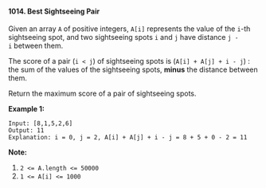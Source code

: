 #### 1014. Best Sightseeing Pair

Given an array `A` of positive integers, `A[i]` represents the value of the `i`-th sightseeing spot, and two sightseeing spots `i` and `j` have distance `j - i` between them.

The score of a pair (`i < j`) of sightseeing spots is (`A[i] + A[j] + i - j`) : the sum of the values of the sightseeing spots, **minus** the distance between them.

Return the maximum score of a pair of sightseeing spots.

**Example 1:**

```
Input: [8,1,5,2,6]
Output: 11
Explanation: i = 0, j = 2, A[i] + A[j] + i - j = 8 + 5 + 0 - 2 = 11
```

**Note:**

1. `2 <= A.length <= 50000`
2. `1 <= A[i] <= 1000`